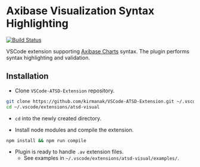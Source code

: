 # Axibase Visualization Syntax Highlighting

[![Build Status](https://travis-ci.org/kirmanak/VSCode-ATSD-Extension.svg?branch=master)](https://travis-ci.org/kirmanak/VSCode-ATSD-Extension.svg)

VSCode extension supporting [Axibase Charts](https://github.com/axibase/charts/blob/master/README.md) syntax. The plugin performs syntax highlighting and validation.

## Installation

* Clone `VSCode-ATSD-Extension` repository.

```bash
git clone https://github.com/kirmanak/VSCode-ATSD-Extension.git ~/.vscode/extensions/atsd-visual
cd ~/.vscode/extensions/atsd-visual
```

* `cd` into the newly created directory.

* Install node modules and compile the extension.

```bash
npm install && npm run compile
```

* Plugin is ready to handle `.av` extension files.
  * See examples in ``~/.vscode/extensions/atsd-visual/examples/``.
